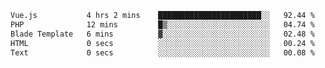 <!--START_SECTION:waka-->

```txt
Vue.js           4 hrs 2 mins    ███████████████████████░░   92.44 %
PHP              12 mins         █▒░░░░░░░░░░░░░░░░░░░░░░░   04.74 %
Blade Template   6 mins          ▓░░░░░░░░░░░░░░░░░░░░░░░░   02.48 %
HTML             0 secs          ░░░░░░░░░░░░░░░░░░░░░░░░░   00.24 %
Text             0 secs          ░░░░░░░░░░░░░░░░░░░░░░░░░   00.08 %
```

<!--END_SECTION:waka-->

